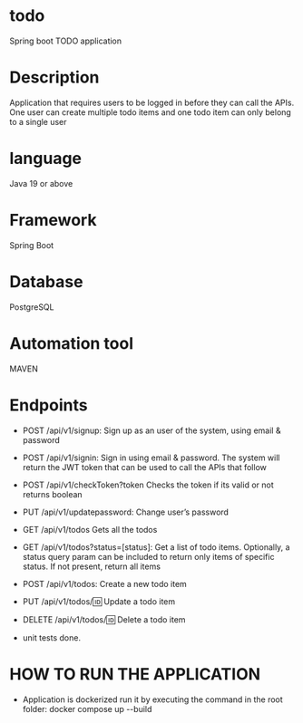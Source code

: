 # todo
Spring boot TODO application 

# Description 
Application that requires users to be logged in before they can call the APIs. One user can create multiple todo items and one todo item can only belong to a single user

# language 
Java 19 or above

# Framework 
Spring Boot

# Database 
PostgreSQL

# Automation tool
MAVEN

# Endpoints

* POST /api/v1/signup: Sign up as an user of the system, using email & password
* POST /api/v1/signin: Sign in using email & password. The system will return the JWT token that can be used to call the APIs that follow
* POST /api/v1/checkToken?token Checks the token if its valid or not returns boolean
* PUT /api/v1/updatepassword: Change user’s password
* GET /api/v1/todos Gets all the todos
* GET /api/v1/todos?status=[status]: Get a list of todo items. Optionally, a status query param can be included to return only items of specific status. If not present, return all items
* POST /api/v1/todos: Create a new todo item
* PUT /api/v1/todos/:id: Update a todo item
* DELETE /api/v1/todos/:id: Delete a todo item

* unit tests done.

# HOW TO RUN THE APPLICATION

* Application is dockerized run it by executing the command in the root folder: docker compose up --build

